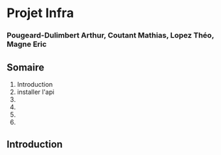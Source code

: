 # Projet Infra
### Pougeard-Dulimbert Arthur, Coutant Mathias, Lopez Théo, Magne Eric

## Somaire 
1. Introduction 
2. installer l'api
3.
4.
5.
6.


## Introduction 


